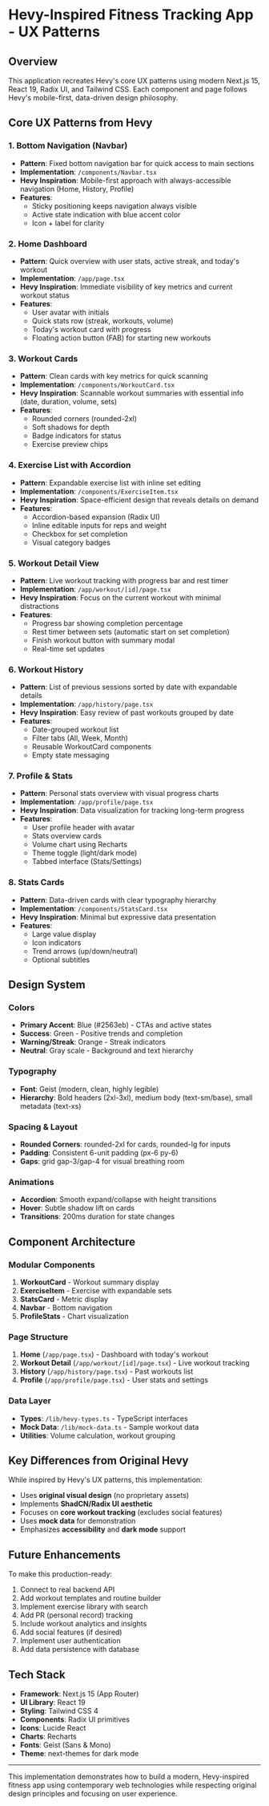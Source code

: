 # Hevy-Inspired Fitness Tracking App - UX Patterns

## Overview
This application recreates Hevy's core UX patterns using modern Next.js 15, React 19, Radix UI, and Tailwind CSS. Each component and page follows Hevy's mobile-first, data-driven design philosophy.

## Core UX Patterns from Hevy

### 1. **Bottom Navigation (Navbar)**
- **Pattern**: Fixed bottom navigation bar for quick access to main sections
- **Implementation**: `/components/Navbar.tsx`
- **Hevy Inspiration**: Mobile-first approach with always-accessible navigation (Home, History, Profile)
- **Features**:
  - Sticky positioning keeps navigation always visible
  - Active state indication with blue accent color
  - Icon + label for clarity

### 2. **Home Dashboard**
- **Pattern**: Quick overview with user stats, active streak, and today's workout
- **Implementation**: `/app/page.tsx`
- **Hevy Inspiration**: Immediate visibility of key metrics and current workout status
- **Features**:
  - User avatar with initials
  - Quick stats row (streak, workouts, volume)
  - Today's workout card with progress
  - Floating action button (FAB) for starting new workouts

### 3. **Workout Cards**
- **Pattern**: Clean cards with key metrics for quick scanning
- **Implementation**: `/components/WorkoutCard.tsx`
- **Hevy Inspiration**: Scannable workout summaries with essential info (date, duration, volume, sets)
- **Features**:
  - Rounded corners (rounded-2xl)
  - Soft shadows for depth
  - Badge indicators for status
  - Exercise preview chips

### 4. **Exercise List with Accordion**
- **Pattern**: Expandable exercise list with inline set editing
- **Implementation**: `/components/ExerciseItem.tsx`
- **Hevy Inspiration**: Space-efficient design that reveals details on demand
- **Features**:
  - Accordion-based expansion (Radix UI)
  - Inline editable inputs for reps and weight
  - Checkbox for set completion
  - Visual category badges

### 5. **Workout Detail View**
- **Pattern**: Live workout tracking with progress bar and rest timer
- **Implementation**: `/app/workout/[id]/page.tsx`
- **Hevy Inspiration**: Focus on the current workout with minimal distractions
- **Features**:
  - Progress bar showing completion percentage
  - Rest timer between sets (automatic start on set completion)
  - Finish workout button with summary modal
  - Real-time set updates

### 6. **Workout History**
- **Pattern**: List of previous sessions sorted by date with expandable details
- **Implementation**: `/app/history/page.tsx`
- **Hevy Inspiration**: Easy review of past workouts grouped by date
- **Features**:
  - Date-grouped workout list
  - Filter tabs (All, Week, Month)
  - Reusable WorkoutCard components
  - Empty state messaging

### 7. **Profile & Stats**
- **Pattern**: Personal stats overview with visual progress charts
- **Implementation**: `/app/profile/page.tsx`
- **Hevy Inspiration**: Data visualization for tracking long-term progress
- **Features**:
  - User profile header with avatar
  - Stats overview cards
  - Volume chart using Recharts
  - Theme toggle (light/dark mode)
  - Tabbed interface (Stats/Settings)

### 8. **Stats Cards**
- **Pattern**: Data-driven cards with clear typography hierarchy
- **Implementation**: `/components/StatsCard.tsx`
- **Hevy Inspiration**: Minimal but expressive data presentation
- **Features**:
  - Large value display
  - Icon indicators
  - Trend arrows (up/down/neutral)
  - Optional subtitles

## Design System

### Colors
- **Primary Accent**: Blue (#2563eb) - CTAs and active states
- **Success**: Green - Positive trends and completion
- **Warning/Streak**: Orange - Streak indicators
- **Neutral**: Gray scale - Background and text hierarchy

### Typography
- **Font**: Geist (modern, clean, highly legible)
- **Hierarchy**: Bold headers (2xl-3xl), medium body (text-sm/base), small metadata (text-xs)

### Spacing & Layout
- **Rounded Corners**: rounded-2xl for cards, rounded-lg for inputs
- **Padding**: Consistent 6-unit padding (px-6 py-6)
- **Gaps**: grid gap-3/gap-4 for visual breathing room

### Animations
- **Accordion**: Smooth expand/collapse with height transitions
- **Hover**: Subtle shadow lift on cards
- **Transitions**: 200ms duration for state changes

## Component Architecture

### Modular Components
1. **WorkoutCard** - Workout summary display
2. **ExerciseItem** - Exercise with expandable sets
3. **StatsCard** - Metric display
4. **Navbar** - Bottom navigation
5. **ProfileStats** - Chart visualization

### Page Structure
1. **Home** (`/app/page.tsx`) - Dashboard with today's workout
2. **Workout Detail** (`/app/workout/[id]/page.tsx`) - Live workout tracking
3. **History** (`/app/history/page.tsx`) - Past workouts list
4. **Profile** (`/app/profile/page.tsx`) - User stats and settings

### Data Layer
- **Types**: `/lib/hevy-types.ts` - TypeScript interfaces
- **Mock Data**: `/lib/mock-data.ts` - Sample workout data
- **Utilities**: Volume calculation, workout grouping

## Key Differences from Original Hevy

While inspired by Hevy's UX patterns, this implementation:
- Uses **original visual design** (no proprietary assets)
- Implements **ShadCN/Radix UI aesthetic**
- Focuses on **core workout tracking** (excludes social features)
- Uses **mock data** for demonstration
- Emphasizes **accessibility** and **dark mode** support

## Future Enhancements

To make this production-ready:
1. Connect to real backend API
2. Add workout templates and routine builder
3. Implement exercise library with search
4. Add PR (personal record) tracking
5. Include workout analytics and insights
6. Add social features (if desired)
7. Implement user authentication
8. Add data persistence with database

## Tech Stack

- **Framework**: Next.js 15 (App Router)
- **UI Library**: React 19
- **Styling**: Tailwind CSS 4
- **Components**: Radix UI primitives
- **Icons**: Lucide React
- **Charts**: Recharts
- **Fonts**: Geist (Sans & Mono)
- **Theme**: next-themes for dark mode

---

This implementation demonstrates how to build a modern, Hevy-inspired fitness app using contemporary web technologies while respecting original design principles and focusing on user experience.

